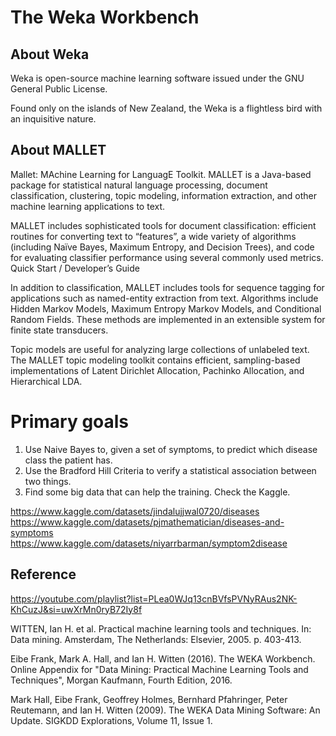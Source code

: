 # The Weka Workbench

## About Weka

Weka is open-source machine learning software issued under the GNU General Public License.

Found only on the islands of New Zealand, the Weka is a flightless bird with an inquisitive nature.

## About MALLET

Mallet: MAchine Learning for LanguagE Toolkit. MALLET is a Java-based package for statistical natural language processing, document classification, clustering, topic modeling, information extraction, and other machine learning applications to text.

MALLET includes sophisticated tools for document classification: efficient routines for converting text to “features”, a wide variety of algorithms (including Naïve Bayes, Maximum Entropy, and Decision Trees), and code for evaluating classifier performance using several commonly used metrics. Quick Start / Developer’s Guide

In addition to classification, MALLET includes tools for sequence tagging for applications such as named-entity extraction from text. Algorithms include Hidden Markov Models, Maximum Entropy Markov Models, and Conditional Random Fields. These methods are implemented in an extensible system for finite state transducers. 

Topic models are useful for analyzing large collections of unlabeled text. The MALLET topic modeling toolkit contains efficient, sampling-based implementations of Latent Dirichlet Allocation, Pachinko Allocation, and Hierarchical LDA. 

# Primary goals

1. Use Naive Bayes to, given a set of symptoms, to predict which disease class the patient has.  
2. Use the Bradford Hill Criteria to verify a statistical association between two things.  
3. Find some big data that can help the training. Check the Kaggle.

https://www.kaggle.com/datasets/jindalujjwal0720/diseases  
https://www.kaggle.com/datasets/pjmathematician/diseases-and-symptoms  
https://www.kaggle.com/datasets/niyarrbarman/symptom2disease  



## Reference

https://youtube.com/playlist?list=PLea0WJq13cnBVfsPVNyRAus2NK-KhCuzJ&si=uwXrMn0ryB72Iy8f

WITTEN, Ian H. et al. Practical machine learning tools and techniques. In: Data mining. Amsterdam, The Netherlands: Elsevier, 2005. p. 403-413.

Eibe Frank, Mark A. Hall, and Ian H. Witten (2016). The WEKA Workbench. Online Appendix for "Data Mining: Practical Machine Learning Tools and Techniques", Morgan Kaufmann, Fourth Edition, 2016.  

Mark Hall, Eibe Frank, Geoffrey Holmes, Bernhard Pfahringer, Peter Reutemann, and Ian H. Witten (2009). The WEKA Data Mining Software: An Update. SIGKDD Explorations, Volume 11, Issue 1.  